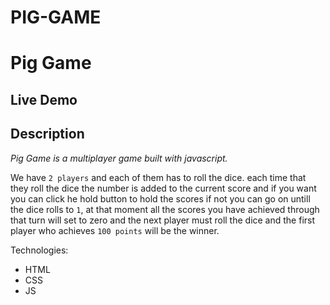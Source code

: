 # PIG-GAME
# Pig Game

## Live Demo

## Description

_Pig Game is a multiplayer game built with javascript._

We have `2 players` and each of them has to roll the dice. each time that they roll the dice the number is added to the current score and if you want you can click he hold button to hold the scores if not you can go on untill the dice rolls to `1`, at that moment all the scores you have achieved through that turn will set to zero and the next player must roll the dice and the first player who achieves `100 points` will be the winner.

Technologies:

- HTML
- CSS
- JS
